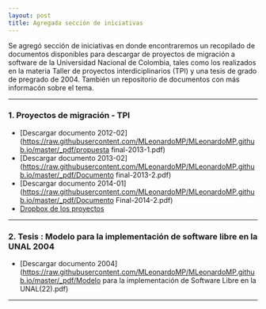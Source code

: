 ```yaml
---
layout: post
title: Agregada sección de iniciativas
---
```


Se agregó sección de iniciativas en donde encontraremos un recopilado de documentos disponibles para descargar de proyectos de migración a software de la Universidad Nacional de Colombia, tales como los realizados en la materia Taller de proyectos interdiciplinarios (TPI) y una tesis de grado de pregrado de 2004. También un repositorio de documentos con más informacón sobre el tema.


***

### 1. Proyectos de migración - TPI

* [Descargar documento 2012-02](https://raw.githubusercontent.com/MLeonardoMP/MLeonardoMP.github.io/master/_pdf/propuesta final-2013-1.pdf)
* [Descargar documento 2013-02](https://raw.githubusercontent.com/MLeonardoMP/MLeonardoMP.github.io/master/_pdf/Documento final-2013-2.pdf)
* [Descargar documento 2014-01](https://raw.githubusercontent.com/MLeonardoMP/MLeonardoMP.github.io/master/_pdf/Documento Final-2014-2.pdf)
* [Dropbox de los proyectos](https://www.dropbox.com/sh/c0019vxcx5zy9m2/AACbkmLpGMWE_zC9iTUQaecYa?dl=0)

***

### 2. Tesis : Modelo para la implementación de software libre en la UNAL 2004

* [Descargar documento 2004](https://raw.githubusercontent.com/MLeonardoMP/MLeonardoMP.github.io/master/_pdf/Modelo para la implementación de Software Libre en la UNAL(22).pdf)

***
